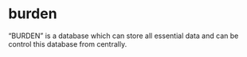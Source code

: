 # burden
 “BURDEN” is a database which can store all essential data and can be control this database from centrally.
